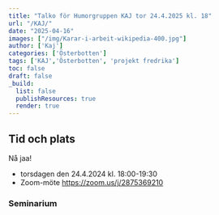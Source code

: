 ```yaml
---
title: "Talko för Humorgruppen KAJ tor 24.4.2025 kl. 18"
url: "/KAJ/"
date: "2025-04-16"
images: ["/img/Karar-i-arbeit-wikipedia-400.jpg"]
author: ['Kaj']
categories: ['Österbotten']
tags: ['KAJ','Österbotten', 'projekt fredrika']
toc: false
draft: false
_build:
  list: false
  publishResources: true
  render: true
---
```


## Tid och plats

Nå jaa!

* torsdagen den 24.4.2024 kl. 18:00-19:30
* Zoom-möte <https://zoom.us/j/2875369210>

### Seminarium